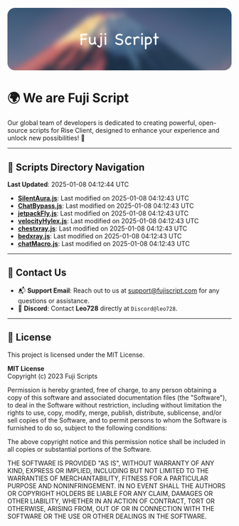![Banner](.github/b.webp)

# 🌍 **We are Fuji Script**

Our global team of developers is dedicated to creating powerful, open-source scripts for Rise Client, designed to enhance your experience and unlock new possibilities! 🌟

---
<!-- SCRIPTS_NAVIGATION_START -->
## 📂 **Scripts Directory Navigation**

**Last Updated**: 2025-01-08 04:12:44 UTC

- **[SilentAura.js](scripts/SilentAura.js)**: Last modified on 2025-01-08 04:12:43 UTC
- **[ChatBypass.js](scripts/ChatBypass.js)**: Last modified on 2025-01-08 04:12:43 UTC
- **[jetpackFly.js](scripts/jetpackFly.js)**: Last modified on 2025-01-08 04:12:43 UTC
- **[velocityHylex.js](scripts/velocityHylex.js)**: Last modified on 2025-01-08 04:12:43 UTC
- **[chestxray.js](scripts/chestxray.js)**: Last modified on 2025-01-08 04:12:43 UTC
- **[bedxray.js](scripts/bedxray.js)**: Last modified on 2025-01-08 04:12:43 UTC
- **[chatMacro.js](scripts/chatMacro.js)**: Last modified on 2025-01-08 04:12:43 UTC

<!-- SCRIPTS_NAVIGATION_END -->

---

## 💬 **Contact Us**  
- 📬 **Support Email**: Reach out to us at [support@fujiscript.com](mailto:support@fujiscript.com) for any questions or assistance.  
- 💬 **Discord**: Contact **Leo728** directly at `Discord@leo728`.

---

## 📜 **License**

This project is licensed under the MIT License.  

**MIT License**  
Copyright (c) 2023 Fuji Scripts  

Permission is hereby granted, free of charge, to any person obtaining a copy of this software and associated documentation files (the "Software"), to deal in the Software without restriction, including without limitation the rights to use, copy, modify, merge, publish, distribute, sublicense, and/or sell copies of the Software, and to permit persons to whom the Software is furnished to do so, subject to the following conditions:  

The above copyright notice and this permission notice shall be included in all copies or substantial portions of the Software.  

THE SOFTWARE IS PROVIDED "AS IS", WITHOUT WARRANTY OF ANY KIND, EXPRESS OR IMPLIED, INCLUDING BUT NOT LIMITED TO THE WARRANTIES OF MERCHANTABILITY, FITNESS FOR A PARTICULAR PURPOSE AND NONINFRINGEMENT. IN NO EVENT SHALL THE AUTHORS OR COPYRIGHT HOLDERS BE LIABLE FOR ANY CLAIM, DAMAGES OR OTHER LIABILITY, WHETHER IN AN ACTION OF CONTRACT, TORT OR OTHERWISE, ARISING FROM, OUT OF OR IN CONNECTION WITH THE SOFTWARE OR THE USE OR OTHER DEALINGS IN THE SOFTWARE.  
